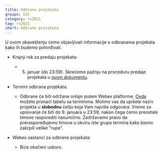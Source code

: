 ```yaml
---
title: Odbrane projekata
groups: SVI
category: rs2021
tag: rs2021
short: Odbrane projekata
---
```


U ovom obaveštenju ćemo objavljivati informacije o odbranama projekata kako ih budemo potvrđivali. 

- Krajnji rok za predaju projekata: 
    - 5. januar (do 23:59). Skrećemo pažnju na proceduru predaje projekata u [ovom dokumentu](https://docs.google.com/document/d/1q13w99Jr4e6dK2eSsOLzcTrerUJixsjwG_WRRmvg-MA/edit?usp=sharing).

- Termini odbrana projekata:
    - Odbrane će biti održane onlajn putem Webex platforme. [Ovde](https://docs.google.com/spreadsheets/d/1GSqadl_6zzdCIB6BPhej3DXfCAXAzrvGJ5B6LEFrwQw/edit?usp=sharing) možete pronaći tabelu sa terminima. Molimo vas da upišete naziv projekta u **slobodnu** ćeliju koja Vam najviše odgovara. Vreme za upisivanje će biti do 9. januara u 23:59, nakon čega ćemo preostale timove rasporediti nasumično. Zadržavamo pravo da preraspoređujemo timove u okviru iste grupe termina kako bismo zakrpili velike "rupe".

- Webex sastanci za odbrane projekata:
    - Biće okačeni uskoro.
